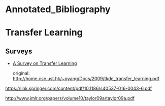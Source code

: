 # Annotated_Bibliography

# Transfer Learning

## Surveys

* [A Survey on Transfer Learning](https://github.com/Kogorushi/Annotated_Bibliography/edit/master/sources/tkde_transfer_learning.pdf)

  original: http://home.cse.ust.hk/~qyang/Docs/2009/tkde_transfer_learning.pdf

https://link.springer.com/content/pdf/10.1186/s40537-016-0043-6.pdf

http://www.jmlr.org/papers/volume10/taylor09a/taylor09a.pdf
